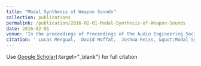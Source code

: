 ```yaml
---
title: "Modal Synthesis of Weapon Sounds"
collection: publications
permalink: /publication/2016-02-01-Modal-Synthesis-of-Weapon-Sounds
date: 2016-02-01
venue: 'In the proceedings of Proceedings of the Audio Engineering Society Conference: 61st International Conference: Audio for Games'
citation: ' Lucas Mengual,  David Moffat,  Joshua Reiss, &quot;Modal Synthesis of Weapon Sounds.&quot; In the proceedings of Proceedings of the Audio Engineering Society Conference: 61st International Conference: Audio for Games, 2016.'
---
```

Use [Google Scholar](https://scholar.google.com/scholar?q=Modal+Synthesis+of+Weapon+Sounds){:target="_blank"} for full citation
